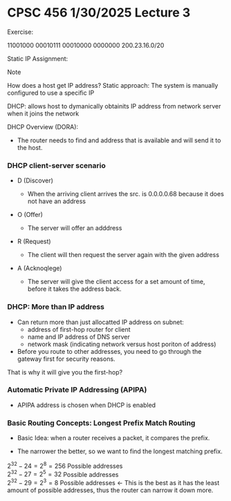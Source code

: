 # CPSC 456 1/30/2025 Lecture 3

Exercise: 

11001000 00010111 00010000 0000000 200.23.16.0/20


Static IP Assignment: 

>[!NOTE]
>How does a host get IP address?
> Static approach: The system is manually configured to use a specific IP

DHCP: allows host to dymanically obtainits IP address from network server when it joins the network

DHCP Overview (DORA):
- The router needs to find and address that is available and will send it to the host.

### DHCP client-server scenario

- D (Discover)
  - When the arriving client arrives the src. is 0.0.0.0.68 because it does not have an address

- O (Offer)
  - The server will offer an adddress

- R (Request)
  - The client will then request the server again with the given address

- A (Acknoqlege)
  - The server will give the client access for a set amount of time, before it takes the address back.
 
### DHCP: More than IP address 
- Can return more than just allocatted IP address on subnet:
  - address of first-hop router for client
  - name and IP address of DNS server
  - network mask (indicating network versus host poriton of address)
- Before you route to other addresses, you need to go through the gateway first for security reasons.

That is why it will give you the first-hop?

### Automatic Private IP Addressing (APIPA)

- APIPA address is chosen when DHCP is enabled

### Basic Routing Concepts: Longest Prefix Match Routing

- Basic Idea: when a router receives a packet, it compares the prefix.  

- The narrower the better, so we want to find the longest matching prefix.  

$`2^32 - 24 = 2^8 = 256`$ Possible addresses  
$`2^32 - 27 = 2^5 = 32`$ Possible addresses  
$`2^32 - 29 = 2^3 = 8`$ Possible addresses <- This is the best as it has the least amount of possible addresses, thus the router can narrow it down more.



  
